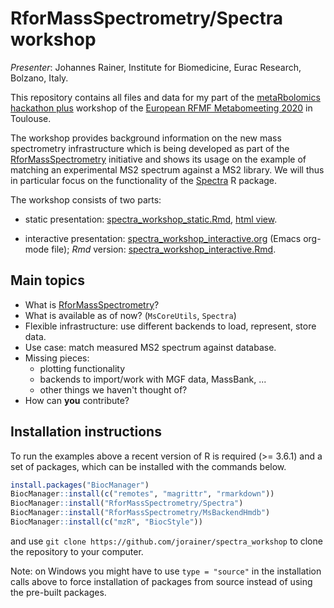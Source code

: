 # RforMassSpectrometry/Spectra workshop

*Presenter*: Johannes Rainer, Institute for Biomedicine, Eurac Research,
Bolzano, Italy.

This repository contains all files and data for my part of the [metaRbolomics
hackathon plus](https://rfmf-mpf-2020.sciencesconf.org/resource/page/id/32)
workshop of the [European RFMF Metabomeeting
2020](https://rfmf-mpf-2020.sciencesconf.org/) in Toulouse.

The workshop provides background information on the new mass spectrometry
infrastructure which is being developed as part of the
[RforMassSpectrometry](https://www.rformassspectrometry.org) initiative and
shows its usage on the example of matching an experimental MS2 spectrum against
a MS2 library. We will thus in particular focus on the functionality of the
[Spectra](https://github.com/RforMassSpectrometry/Spectra) R package.

The workshop consists of two parts:

- static presentation:
  [spectra_workshop_static.Rmd](spectra_workshop_static.Rmd), [html
  view](https://jorainer.github.io/spectra_workshop/spectra_workshop_static.html).
  
- interactive presentation:
  [spectra_workshop_interactive.org](spectra_workshop_interactive.org) (Emacs
  org-mode file); *Rmd* version:
  [spectra_workshop_interactive.Rmd](spectra_workshop_interactive.Rmd).


## Main topics

- What is [RforMassSpectrometry](https://www.rformassspectrometry.org/)?
- What is available as of now? (`MsCoreUtils`, `Spectra`)
- Flexible infrastructure: use different backends to load, represent, store
  data.
- Use case: match measured MS2 spectrum against database.
- Missing pieces:
  - plotting functionality
  - backends to import/work with MGF data, MassBank, ...
  - other things we haven't thought of?
- How can **you** contribute?

## Installation instructions

To run the examples above a recent version of R is required (>= 3.6.1) and a set
of packages, which can be installed with the commands below.

```r
install.packages("BiocManager")
BiocManager::install(c("remotes", "magrittr", "rmarkdown"))
BiocManager::install("RforMassSpectrometry/Spectra")
BiocManager::install("RforMassSpectrometry/MsBackendHmdb")
BiocManager::install(c("mzR", "BiocStyle"))
```

and use `git clone https://github.com/jorainer/spectra_workshop` to clone the
repository to your computer.

Note: on Windows you might have to use `type = "source"` in the installation
calls above to force installation of packages from source instead of using the
pre-built packages.
